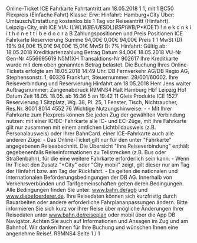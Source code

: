 Online-Ticket ICE Fahrkarte Fahrtantritt am 18.05.2018 1 1, mit 1 BC50 Flexpreis (Einfache Fahrt) Klasse: Erw: Hinfahrt: Hamburg+City Über: Umtausch/Erstattung kostenlos bis 1 Tag vor Reiseantritt (Hinfahrt). Leipzig+City, mit ICE VIA: (LWL*WBE/UE*SDL)*BSP*(WB/P*KOET) ! n e k c n k i i t h c n e t t i b e d o c r a B Zahlungspositionen und Preis Positionen ICE Fahrkarte Reservierung Summe 94,00€ 0,00€ 94,00€ Preis 1 1 MwSt (D) 19% 94,00€ 15,01€ 94,00€ 15,01€ MwSt D: 7% Hinfahrt: Gültig ab: 18.05.2018 Kreditkartenzahlung Betrag Datum 94,00€ 18.05.2018 VU-Nr Gen-Nr 4556695619 N5M1XH Transaktions-Nr 902617 Ihre Kreditkarte wurde mit dem oben genannten Betrag belastet. Die Buchung Ihres Online-Tickets erfolgte am 18.05.2018 14:49 Uhr. DB Fernverkehr AG/DB Regio AG, Stephensonstr. 1, 60326 Frankfurt, Steuernummer: 29/001/60002. Ihre Reiseverbindung und Reservierung Hinfahrt am 18.05.2018 Herr Jens walter Auftragsnummer: Zangenabdruck R9MNS4 Halt Hamburg Hbf Leipzig Hbf Datum Zeit 18.05. 18.05. ab 16:36 5 an 19:42 11 Gleis Produkte ICE 1527 Reservierung 1 Sitzplatz, Wg. 38, Pl. 25, 1 Fenster, Tisch, Nichtraucher, Res.Nr. 8001 8014 4552 76 Wichtige Nutzungshinweise: - - Mit Ihrer Fahrkarte zum Flexpreis können Sie jeden Zug der gewählten Verbindung nutzen: mit einer IC/EC-Fahrkarte alle IC- und EC-Züge, mit Ihre Fahrkarte gilt nur zusammen mit einem amtlichen Lichtbildausweis (z.B. Personalausweis) oder Ihrer BahnCard. einer ICE-Fahrkarte auch alle anderen Züge. - Das Online-Ticket gilt nur für den unter "Fahrkarte" angegebenen Reiseabschnitt. Die Übersicht "Ihre Reiseverbindung" enthält gegebenenfalls Reiseinformationen zu Teilstrecken (z.B. Bus oder Straßenbahn), für die eine weitere Fahrkarte erforderlich sein kann. - Wenn Ihr Ticket den Zusatz "+City" oder "City mobil" zeigt, gilt dieser nur am Tag der Hinfahrt bzw. am Tag der Rückfahrt. - Es gelten die nationalen und internationalen Beförderungsbedingungen der DB AG. Innerhalb von Verkehrsverbünden und Tarifgemeinschaften gelten deren Bedingungen. Alle Bedingungen finden Sie unter: www.bahn.de/agb und www.diebefoerderer.de. Ihre Reisedaten können sich kurzfristig durch Bauarbeiten oder andere erforderliche Fahrplananpassungen ändern. Bitte informieren Sie sich kurz vor Ihrer Reise über mögliche Änderungen Ihrer Reisedaten unter www.bahn.de/reiseplan oder mobil über die App DB Navigator. Achten Sie auch auf Informationen und Ansagen im Zug und am Bahnhof. Wir danken Ihnen für Ihre Buchung und wünschen Ihnen eine angenehme Reise!. R9MNS4 Seite 1 / 1